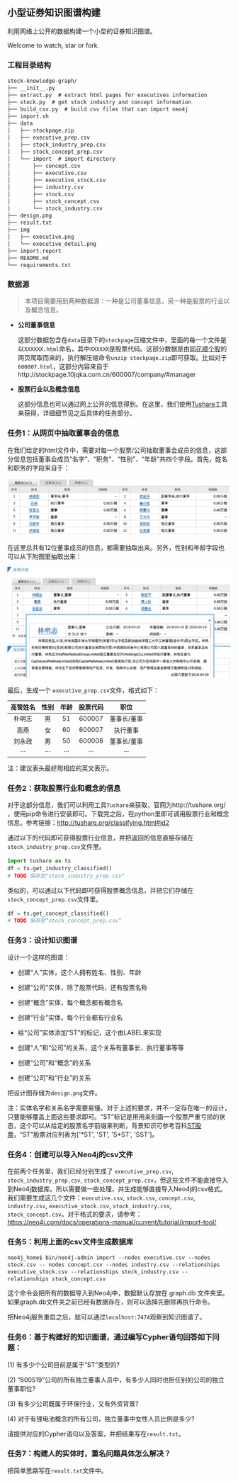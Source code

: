 ## 小型证券知识图谱构建

利用网络上公开的数据构建一个小型的证券知识图谱。

Welcome to watch, star or fork.

### 工程目录结构

```
stock-knowledge-graph/
├── __init__.py
├── extract.py  # extract html pages for executives information
├── stock.py  # get stock industry and concept information
├── build_csv.py  # build csv files that can import neo4j
├── import.sh
├── data
│   ├── stockpage.zip
│   ├── executive_prep.csv
│   ├── stock_industry_prep.csv
│   ├── stock_concept_prep.csv
│   └── import  # import directory
│       ├── concept.csv
│       ├── executive.csv
│       ├── executive_stock.csv
│       ├── industry.csv
│       ├── stock.csv
│       ├── stock_concept.csv
│       └── stock_industry.csv
├── design.png
├── result.txt
├── img
│   ├── executive.png
│   └── executive_detail.png
├── import.report
├── README.md
└── requirements.txt
```

### 数据源

> 本项目需要用到两种数据源：一种是公司董事信息，另一种是股票的行业以及概念信息。 

- **公司董事信息**

  这部分数据包含在`data`目录下的`stockpage`压缩文件中，⾥面的每一个文件是以`XXXXXX.html`命名，其中`XXXXXX`是股票代码。这部分数据是由[同花顺个股](http://stockpage.10jqka.com.cn/)的⽹页爬取而来的，执行解压缩命令`unzip stockpage.zip`即可获取。比如对于`600007.html`，这部分内容来自于http://stockpage.10jqka.com.cn/600007/company/#manager

- **股票行业以及概念信息**

  这部分信息也可以通过⽹上公开的信息得到。在这里，我们使用[Tushare](http://tushare.org/)工具来获得，详细细节见之后具体的任务部分。

### 任务1：从⽹页中抽取董事会的信息

在我们给定的html文件中，需要对每一个股票/公司抽取董事会成员的信息，这部分信息包括董事会成员“名字”、“职务”、“性别”、“年龄”共四个字段。首先，姓名和职务的字段来自于：

![executive](./img/executive.png)

在这里总共有12位董事成员的信息，都需要抽取出来。另外，性别和年龄字段也可以从下附图里抽取出来：

![executive](./img/executive_detail.png)

最后，生成一个 `executive_prep.csv`文件，格式如下：

| 高管姓名 | 性别 | 年龄 | 股票代码 |    职位     |
| :------: | :--: | :--: | :------: | :---------: |
|  朴明志  |  男  |  51  |  600007  | 董事⻓/董事 |
|   高燕   |  女  |  60  |  600007  |  执⾏董事   |
|  刘永政  |  男  |  50  |  600008  | 董事⻓/董事 |
|   ···    | ···  | ···  |   ···    |     ···     |

注：建议表头最好用相应的英文表示。

### 任务2：获取股票行业和概念的信息

对于这部分信息，我们可以利⽤工具`Tushare`来获取，官网为http://tushare.org/ ，使用pip命令进行安装即可。下载完之后，在python里即可调用股票行业和概念信息。参考链接：http://tushare.org/classifying.html#id2

通过以下的代码即可获得股票行业信息，并把返回的信息直接存储在`stock_industry_prep.csv`文件里。

```python
import tushare as ts
df = ts.get_industry_classified()
# TODO 保存到"stock_industry_prep.csv"
```

类似的，可以通过以下代码即可获得股票概念信息，并把它们存储在`stock_concept_prep.csv`文件里。

```python
df = ts.get_concept_classified()
# TODO 保存到“stock_concept_prep.csv”
```

### 任务3：设计知识图谱

设计一个这样的图谱：

- 创建“人”实体，这个人拥有姓名、性别、年龄

- 创建“公司”实体，除了股票代码，还有股票名称

- 创建“概念”实体，每个概念都有概念名

- 创建“行业”实体，每个行业都有⾏业名

- 给“公司”实体添加“ST”的标记，这个由LABEL来实现

- 创建“人”和“公司”的关系，这个关系有董事长、执行董事等等
- 创建“公司”和“概念”的关系

- 创建“公司”和“行业”的关系

把设计图存储为`design.png`文件。

注：实体名字和关系名字需要易懂，对于上述的要求，并不一定存在唯一的设计，只要能够覆盖上面这些要求即可。“ST”标记是⽤用来刻画⼀个股票严重亏损的状态，这个可以从给定的股票名字前缀来判断，背景知识可参考百科[ST股票](https://baike.baidu.com/item/ST%E8%82%A1%E7%A5%A8/632784?fromtitle=ST%E8%82%A1&fromid=2430646)，“ST”股票对应列表为['\*ST', 'ST', 'S*ST', 'SST']。 

### 任务4：创建可以导⼊Neo4j的csv文件

在前两个任务里，我们已经分别生成了 `executive_prep.csv`, `stock_industry_prep.csv`, `stock_concept_prep.csv`，但这些文件不能直接导入到Neo4j数据库。所以需要做⼀些处理，并生成能够直接导入Neo4j的csv格式。
我们需要生成这⼏个文件：`executive.csv`,  `stock.csv`, `concept.csv`, `industry.csv`, `executive_stock.csv`, 
`stock_industry.csv`, `stock_concept.csv`。对于格式的要求，请参考：https://neo4j.com/docs/operations-manual/current/tutorial/import-tool/

### 任务5：利用上面的csv文件生成数据库

```shell
neo4j_home$ bin/neo4j-admin import --nodes executive.csv --nodes stock.csv -- nodes concept.csv --nodes industry.csv --relationships executive_stock.csv --relationships stock_industry.csv -- relationships stock_concept.csv
```

这个命令会把所有的数据导入到Neo4j中，数据默认存放在 graph.db 文件夹里。如果graph.db文件夹之前已经有数据存在，则可以选择先删除再执行命令。

把Neo4j服务重启之后，就可以通过`localhost:7474`观察到知识图谱了。

### 任务6：基于构建好的知识图谱，通过编写Cypher语句回答如下问题：

(1) 有多少个公司目前是属于“ST”类型的?

(2) “600519”公司的所有独立董事人员中，有多少人同时也担任别的公司的独立董事职位?

(3) 有多少公司既属于环保行业，又有外资背景?

(4) 对于有锂电池概念的所有公司，独⽴董事中女性⼈员⽐例是多少? 

请提供对应的Cypher语句以及答案，并把结果写在`result.txt`。

### 任务7：构建人的实体时，重名问题具体怎么解决？

把简单思路写在`result.txt`文件中。

